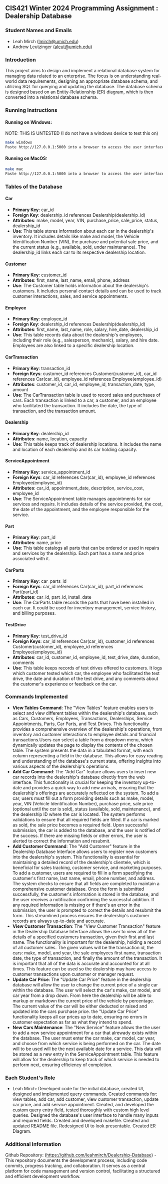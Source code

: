 ## CIS421 Winter 2024 Programming Assignment : Dealership Database

### Student Names and Emails
- Leah Mirch (lmirch@umich.edu)
- Andrew Leutzinger (aleut@umich.edu)

### Introduction
This project aims to design and implement a relational database system for managing data related to an enterprise. The focus is on understanding real-world data requirements, designing an appropriate database schema, and utilizing SQL for querying and updating the database. The database schema is designed based on an Entity-Relationship (ER) diagram, which is then converted into a relational database schema. 

### Running Instructions
#### Running on Windows:
NOTE: THIS IS UNTESTED
(I do not have a windows device to test this on)
```bash
make windows
Paste http://127.0.0.1:5000 into a browser to access the user interface
```

#### Running on MacOS:
```bash
make mac
Paste http://127.0.0.1:5000 into a browser to access the user interface
```

### Tables of the Database
#### Car
- **Primary Key**: car_id
- **Foreign Key**: dealership_id references Dealership(dealership_id)
- **Attributes**: make, model, year, VIN, purchase_price, sale_price, status, dealership_id
- **Use**: This table stores information about each car in the dealership's inventory. It includes details like make and model, the Vehicle Identification Number (VIN), the purchase and potential sale price, and the current status (e.g., available, sold, under maintenance). The dealership_id links each car to its respective dealership location.

#### Customer
- **Primary Key**: customer_id
- **Attributes**: first_name, last_name, email, phone, address
- **Use**: The Customer table holds information about the dealership's customers. It includes personal contact details and can be used to track customer interactions, sales, and service appointments.

#### Employee
- **Primary Key**: employee_id
- **Foreign Key**: dealership_id references Dealership(dealership_id)
- **Attributes**: first_name, last_name, role, salary, hire_date, dealership_id
- **Use**: This table records data about the dealership's employees, including their role (e.g., salesperson, mechanic), salary, and hire date. Employees are also linked to a specific dealership location.

#### CarTransaction
- **Primary Key**: transaction_id
- **Foreign Keys**: customer_id references Customer(customer_id), car_id references Car(car_id), employee_id references Employee(employee_id)
- **Attributes**: customer_id, car_id, employee_id, transaction_date, type, amount
- **Use**: The CarTransaction table is used to record sales and purchases of cars. Each transaction is linked to a car, a customer, and an employee who facilitated the transaction. It includes the date, the type of transaction, and the transaction amount.

#### Dealership
- **Primary Key**: dealership_id
- **Attributes**: name, location, capacity
- **Use**: This table keeps track of dealership locations. It includes the name and location of each dealership and its car holding capacity.

#### ServiceAppointment
- **Primary Key**: service_appointment_id
- **Foreign Keys**: car_id references Car(car_id), employee_id references Employee(employee_id)
- **Attributes**: car_id, appointment_date, description, service_cost, employee_id
- **Use**: The ServiceAppointment table manages appointments for car services and repairs. It includes details of the service provided, the cost, the date of the appointment, and the employee responsible for the service.

#### Part
- **Primary Key**: part_id
- **Attributes**: name, price
- **Use**: This table catalogs all parts that can be ordered or used in repairs and services by the dealership. Each part has a name and price associated with it.

#### CarParts
- **Primary Key**: car_parts_id
- **Foreign Keys**: car_id references Car(car_id), part_id references Part(part_id)
- **Attributes**: car_id, part_id, install_date
- **Use**: The CarParts table records the parts that have been installed in each car. It could be used for inventory management, service history, and billing purposes.

#### TestDrive
- **Primary Key**: test_drive_id
- **Foreign Keys**: car_id references Car(car_id), customer_id references Customer(customer_id), employee_id references Employee(employee_id)
- **Attributes**: car_id, customer_id, employee_id, test_drive_date, duration, comments
- **Use**: This table keeps records of test drives offered to customers. It logs which customer tested which car, the employee who facilitated the test drive, the date and duration of the test drive, and any comments about the customer's experience or feedback on the car.

### Commands Implemented
- **View Tables Command**: The "View Tables" feature enables users to select and view different tables within the dealership's database, such as Cars, Customers, Employees, Transactions, Dealerships, Service Appointments, Parts, Car Parts, and Test Drives. This functionality provides a comprehensive overview of the dealership's operations, from inventory and customer interactions to employee details and financial transactions.Users can select a table from a dropdown menu, which dynamically updates the page to display the contents of the chosen table. The system presents the data in a tabulated format, with each column representing a field in the database. This allows for easy reading and understanding of the database's current state, offering insights into various aspects of the dealership's operations.
- **Add Car Command**: The "Add Car" feature allows users to insert new car records into the dealership's database directly from the web interface. This functionality is crucial for keeping the inventory up-to-date and provides a quick way to add new arrivals, ensuring that the dealership's offerings are accurately reflected on the system. To add a car, users must fill out a form providing details such as make, model, year, VIN (Vehicle Identification Number), purchase price, sale price (optional until the car is sold), status (available, sold, maintenance), and the dealership ID where the car is located. The system performs validations to ensure that all required fields are filled. If a car is marked as sold, the sale price becomes a required field. Upon successful submission, the car is added to the database, and the user is notified of the success. If there are missing fields or other errors, the user is alerted to correct the information and resubmit.
- **Add Customer Command**: The "Add Customer" feature in the Dealership Database Interface allows users to register new customers into the dealership's system. This functionality is essential for maintaining a detailed record of the dealership's clientele, which is beneficial for sales tracking, customer service, and marketing purposes. To add a customer, users are required to fill in a form specifying the customer's first name, last name, email, phone number, and address. The system checks to ensure that all fields are completed to maintain a comprehensive customer database. Once the form is submitted successfully, the customer's information is stored in the database, and the user receives a notification confirming the successful addition. If any required information is missing or if there's an error in the submission, the user is prompted to correct the details and resubmit the form. This streamlined process ensures the dealership's customer records are always up-to-date and accurate.
- **View Customer Transaction**: The "View Customer Transaction" feature in the Dealership Database Interface allows the user to view all of the details of a specified customers transaction, given their first and last name. The functionality is important for the dealership, holding a record of all customer sales. The given values will be the transaction id, the cars: make, model, and year, the sale employees first name, transaction date, the type of transaction, and finally the amount of the transaction. It is important that all of the data is accurate and accounted for at all times. This feature can be used so the dealership may have access to customer transactions upon customer or manager request.
- **Update Car Price**: The "Update Car Price" feature in the dealership database will allow the user to change the current price of a single car within the database. The user will select the car's make, car model, and car year from a drop down. From here the dealership will be able to markup or markdown the current price of the vehicle by percentage. The current value of the car will be either deducted or raised and updated into the cars purchase price. the "Update Car Price" functionality keeps all car prices up to date, ensuring no errors in customer expectation as far as what they intend to spend.
- **New Cars Maintenance**: The "New Service" feature allows the the user to add a new service appointment for a car that alrewady exists within the database. The user must enter the car make, car model, car year, and choose from which service is being performed on the car. The date will to be used will be the next available date for a service. This data will be stored as a new entry in the ServiceAppointment table. This feature will allow for the dealership to keep track of which service is needed to perform next, ensuring efficiency of completion.

### Each Student's Role
- Leah Mirch: Developed code for the initial database, created UI, designed and implemented query commands. Created commands for: view tables, add car, add customer, view customer transaction, update car price, and add service appointment. Created, and developed the custom query entry field, tested thoroughly with custom high level queries. Designed the database's user interface to handle many inputs and required fields. Created and developed makefile. Created and updated README file. Redesigned UI to look presentable. Created ER Diagram.

### Additional Information
Github Repository: (https://github.com/leahmirch/Dealership-Database) - This repository documents the development process, including code commits, progress tracking, and collaboration. It serves as a central platform for code management and version control, facilitating a structured and efficient development workflow.
